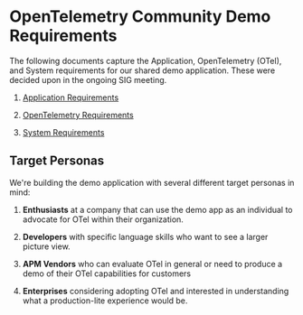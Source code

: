 # OpenTelemetry Community Demo Requirements

The following documents capture the Application, OpenTelemetry (OTel), and System
requirements for our shared demo application. These were decided upon in the
ongoing SIG meeting.

1. [Application Requirements](./Application-Requirements.md)

2. [OpenTelemetry Requirements](./OpenTelemetry-Requirements.md)

3. [System Requirements](./System-Requirements.md)

## Target Personas

We're building the demo application with several different target personas in mind:

1. **Enthusiasts** at a company that can use the demo app as an individual to
   advocate for OTel within their organization.

2. **Developers** with specific language skills who want to see a larger picture
   view.

3. **APM Vendors** who can evaluate OTel in general or need to produce a demo of
   their OTel capabilities for customers

4. **Enterprises** considering adopting OTel and interested in understanding
   what a production-lite experience would be. 
